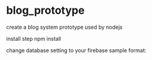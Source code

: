 # blog_prototype
create a blog system prototype used by nodejs

install step
npm install

change database setting to your firebase
sample format:


